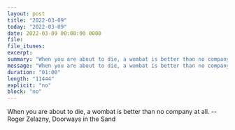 ```yaml
---
layout: post
title: "2022-03-09"
today: "2022-03-09"
date: 2022-03-09 00:00:00 0000
file:
file_itunes:
excerpt:
summary: "When you are about to die, a wombat is better than no company at all. -- Roger Zelazny, Doorways in the Sand "
message: "When you are about to die, a wombat is better than no company at all. -- Roger Zelazny, Doorways in the Sand "
duration: "01:00"
length: "11444"
explicit: "no"
block: "no"
---
```

When you are about to die, a wombat is better than no company at all. -- Roger Zelazny, Doorways in the Sand 

